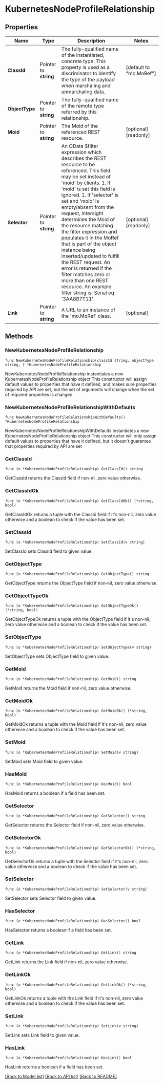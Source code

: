 # KubernetesNodeProfileRelationship

## Properties

Name | Type | Description | Notes
------------ | ------------- | ------------- | -------------
**ClassId** | Pointer to **string** | The fully-qualified name of the instantiated, concrete type. This property is used as a discriminator to identify the type of the payload when marshaling and unmarshaling data. | [default to "mo.MoRef"]
**ObjectType** | Pointer to **string** | The fully-qualified name of the remote type referred by this relationship. | 
**Moid** | Pointer to **string** | The Moid of the referenced REST resource. | [optional] [readonly] 
**Selector** | Pointer to **string** | An OData $filter expression which describes the REST resource to be referenced. This field may be set instead of &#39;moid&#39; by clients. 1. If &#39;moid&#39; is set this field is ignored. 1. If &#39;selector&#39; is set and &#39;moid&#39; is empty/absent from the request, Intersight determines the Moid of the resource matching the filter expression and populates it in the MoRef that is part of the object instance being inserted/updated to fulfill the REST request. An error is returned if the filter matches zero or more than one REST resource. An example filter string is: Serial eq &#39;3AA8B7T11&#39;. | [optional] [readonly] 
**Link** | Pointer to **string** | A URL to an instance of the &#39;mo.MoRef&#39; class. | [optional] 

## Methods

### NewKubernetesNodeProfileRelationship

`func NewKubernetesNodeProfileRelationship(classId string, objectType string, ) *KubernetesNodeProfileRelationship`

NewKubernetesNodeProfileRelationship instantiates a new KubernetesNodeProfileRelationship object
This constructor will assign default values to properties that have it defined,
and makes sure properties required by API are set, but the set of arguments
will change when the set of required properties is changed

### NewKubernetesNodeProfileRelationshipWithDefaults

`func NewKubernetesNodeProfileRelationshipWithDefaults() *KubernetesNodeProfileRelationship`

NewKubernetesNodeProfileRelationshipWithDefaults instantiates a new KubernetesNodeProfileRelationship object
This constructor will only assign default values to properties that have it defined,
but it doesn't guarantee that properties required by API are set

### GetClassId

`func (o *KubernetesNodeProfileRelationship) GetClassId() string`

GetClassId returns the ClassId field if non-nil, zero value otherwise.

### GetClassIdOk

`func (o *KubernetesNodeProfileRelationship) GetClassIdOk() (*string, bool)`

GetClassIdOk returns a tuple with the ClassId field if it's non-nil, zero value otherwise
and a boolean to check if the value has been set.

### SetClassId

`func (o *KubernetesNodeProfileRelationship) SetClassId(v string)`

SetClassId sets ClassId field to given value.


### GetObjectType

`func (o *KubernetesNodeProfileRelationship) GetObjectType() string`

GetObjectType returns the ObjectType field if non-nil, zero value otherwise.

### GetObjectTypeOk

`func (o *KubernetesNodeProfileRelationship) GetObjectTypeOk() (*string, bool)`

GetObjectTypeOk returns a tuple with the ObjectType field if it's non-nil, zero value otherwise
and a boolean to check if the value has been set.

### SetObjectType

`func (o *KubernetesNodeProfileRelationship) SetObjectType(v string)`

SetObjectType sets ObjectType field to given value.


### GetMoid

`func (o *KubernetesNodeProfileRelationship) GetMoid() string`

GetMoid returns the Moid field if non-nil, zero value otherwise.

### GetMoidOk

`func (o *KubernetesNodeProfileRelationship) GetMoidOk() (*string, bool)`

GetMoidOk returns a tuple with the Moid field if it's non-nil, zero value otherwise
and a boolean to check if the value has been set.

### SetMoid

`func (o *KubernetesNodeProfileRelationship) SetMoid(v string)`

SetMoid sets Moid field to given value.

### HasMoid

`func (o *KubernetesNodeProfileRelationship) HasMoid() bool`

HasMoid returns a boolean if a field has been set.

### GetSelector

`func (o *KubernetesNodeProfileRelationship) GetSelector() string`

GetSelector returns the Selector field if non-nil, zero value otherwise.

### GetSelectorOk

`func (o *KubernetesNodeProfileRelationship) GetSelectorOk() (*string, bool)`

GetSelectorOk returns a tuple with the Selector field if it's non-nil, zero value otherwise
and a boolean to check if the value has been set.

### SetSelector

`func (o *KubernetesNodeProfileRelationship) SetSelector(v string)`

SetSelector sets Selector field to given value.

### HasSelector

`func (o *KubernetesNodeProfileRelationship) HasSelector() bool`

HasSelector returns a boolean if a field has been set.

### GetLink

`func (o *KubernetesNodeProfileRelationship) GetLink() string`

GetLink returns the Link field if non-nil, zero value otherwise.

### GetLinkOk

`func (o *KubernetesNodeProfileRelationship) GetLinkOk() (*string, bool)`

GetLinkOk returns a tuple with the Link field if it's non-nil, zero value otherwise
and a boolean to check if the value has been set.

### SetLink

`func (o *KubernetesNodeProfileRelationship) SetLink(v string)`

SetLink sets Link field to given value.

### HasLink

`func (o *KubernetesNodeProfileRelationship) HasLink() bool`

HasLink returns a boolean if a field has been set.


[[Back to Model list]](../README.md#documentation-for-models) [[Back to API list]](../README.md#documentation-for-api-endpoints) [[Back to README]](../README.md)



